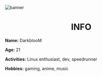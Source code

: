 ![banner](https://pbs.twimg.com/profile_banners/1283079403799490560/1698263780/1500x500)

<h1 align="center">INFO</h1>

**Name:** DarkblooM

**Age:** 21

**Activities:** Linux enthusiast, dev, speedrunner

**Hobbies:** gaming, anime, music
